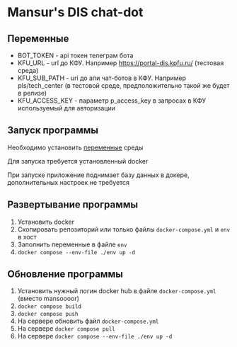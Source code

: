# Mansur's DIS chat-dot

## Переменные

* BOT_TOKEN - api токен телеграм бота
* KFU_URL - url до КФУ. Например https://portal-dis.kpfu.ru/ (тестовая среда)
* KFU_SUB_PATH - uri до апи чат-ботов в КФУ. Например pls/tech_center (в тестовой среде, предположительно такой же будет в релизе)
* KFU_ACCESS_KEY - параметр p_access_key в запросах в КФУ используемый для авторизации

## Запуск программы

Необходимо установить [переменные](#переменные) среды

Для запуска требуется установленный docker

При запуске приложение поднимает базу данных в докере, дополнительных настроек не требуется

## Развертывание программы

1. Установить docker 
2. Скопировать репозиторий или только файлы `docker-compose.yml` и `env` в хост
3. Заполнить переменные в файле `env`
4. `docker compose --env-file ./env up -d`

## Обновление программы

1. Установить нужный логин docker hub в файле `docker-compose.yml` (вместо mansoooor)
2. `docker compose build`
3. `docker compose push`
4. На сервере обновить файл `docker-compose.yml`
5. На сервере `docker compose pull`
6. На сервере `docker compose --env-file ./env up -d`
